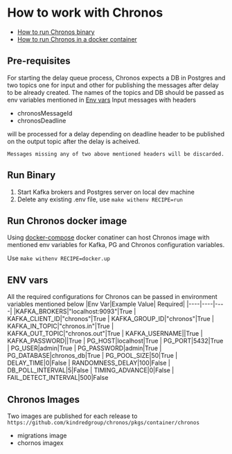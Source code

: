 # How to work with Chronos
- [How to run Chronos binary](#run-binary)
- [How to run Chronos in a docker container](#run-chronos-docker-image)

## Pre-requisites
For starting the delay queue process, Chronos expects a DB in Postgres and two topics one for input and other for publishing the messages after delay to be already created. The names of the topics and DB should be passed as env variables mentioned in [Env vars](#env-vars)
Input messages with headers
- chronosMessageId
- chronosDeadline

 will be processed for a delay depending on deadline header to be published on the output topic after the delay is acheived.

`Messages missing any of two above mentioned headers will be discarded.`
## Run Binary
1. Start Kafka brokers and Postgres server on local dev machine
2. Delete any existing .env file, use `make withenv RECIPE=run` 

## Run Chronos docker image 
Using [docker-compose](./docker-compose.yml) docker conatiner can host Chronos image with mentioned env variables for Kafka, PG and Chronos configuration variables.

Use `make withenv RECIPE=docker.up`

## ENV vars
All the required configurations for Chronos can be passed in environment variables mentioned below 
|Env Var|Example Value| Required|
|----|----|----|
|KAFKA_BROKERS|"localhost:9093"|True
|  KAFKA_CLIENT_ID|"chronos"|True
|  KAFKA_GROUP_ID|"chronos"|True
|  KAFKA_IN_TOPIC|"chronos.in"|True
|  KAFKA_OUT_TOPIC|"chronos.out"|True
|  KAFKA_USERNAME||True
|  KAFKA_PASSWORD||True
|  PG_HOST|localhost|True
|  PG_PORT|5432|True
|  PG_USER|admin|True
|  PG_PASSWORD|admin|True
|  PG_DATABASE|chronos_db|True
|  PG_POOL_SIZE|50|True
| DELAY_TIME|0|False
| RANDOMNESS_DELAY|100|False
| DB_POLL_INTERVAL|5|False
| TIMING_ADVANCE|0|False
| FAIL_DETECT_INTERVAL|500|False



## Chronos Images 
Two images are published for each release to `https://github.com/kindredgroup/chronos/pkgs/container/chronos`
- migrations image 
- chornos imagex







